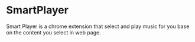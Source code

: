 # SmartPlayer
Smart Player is a chrome extension that select and play music for you base on the content you select in web page.